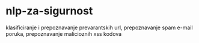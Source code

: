 # nlp-za-sigurnost
klasificiranje i prepoznavanje prevarantskih url,
prepoznavanje spam e-mail poruka,
prepoznavanje malicioznih xss kodova
